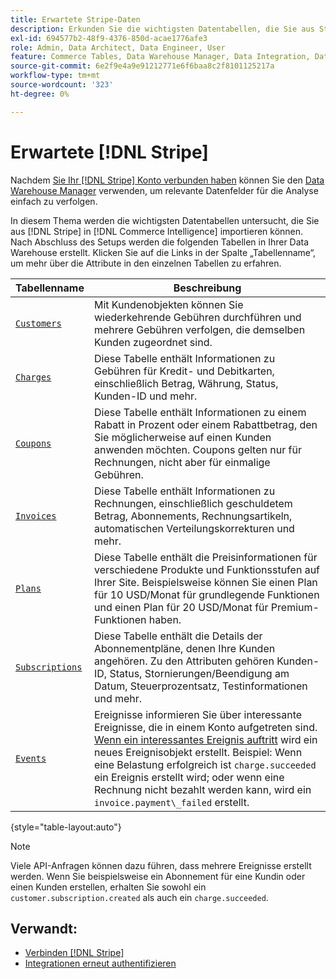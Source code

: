 ```yaml
---
title: Erwartete Stripe-Daten
description: Erkunden Sie die wichtigsten Datentabellen, die Sie aus Stripe in Commerce Intelligence importieren können.
exl-id: 694577b2-48f9-4376-850d-acae1776afe3
role: Admin, Data Architect, Data Engineer, User
feature: Commerce Tables, Data Warehouse Manager, Data Integration, Data Import/Export
source-git-commit: 6e2f9e4a9e91212771e6f6baa8c2f8101125217a
workflow-type: tm+mt
source-wordcount: '323'
ht-degree: 0%

---
```


# Erwartete [!DNL Stripe]

Nachdem [Sie Ihr [!DNL Stripe] Konto verbunden haben](../integrations/stripe.md) können Sie den [Data Warehouse Manager](../../../data-analyst/data-warehouse-mgr/tour-dwm.md) verwenden, um relevante Datenfelder für die Analyse einfach zu verfolgen.

In diesem Thema werden die wichtigsten Datentabellen untersucht, die Sie aus [!DNL Stripe] in [!DNL Commerce Intelligence] importieren können. Nach Abschluss des Setups werden die folgenden Tabellen in Ihrer Data Warehouse erstellt. Klicken Sie auf die Links in der Spalte „Tabellenname“, um mehr über die Attribute in den einzelnen Tabellen zu erfahren.

| **Tabellenname** | **Beschreibung** |
|-----|-----|
| [`Customers`](https://stripe.com/docs/sources/customers) | Mit Kundenobjekten können Sie wiederkehrende Gebühren durchführen und mehrere Gebühren verfolgen, die demselben Kunden zugeordnet sind. |
| [`Charges`](https://stripe.com/docs/payments/payment-intents/migration/charges) | Diese Tabelle enthält Informationen zu Gebühren für Kredit- und Debitkarten, einschließlich Betrag, Währung, Status, Kunden-ID und mehr. |
| [`Coupons`](https://stripe.com/docs/api/coupons/object) | Diese Tabelle enthält Informationen zu einem Rabatt in Prozent oder einem Rabattbetrag, den Sie möglicherweise auf einen Kunden anwenden möchten. Coupons gelten nur für Rechnungen, nicht aber für einmalige Gebühren. |
| [`Invoices`](https://stripe.com/docs/billing/migration/invoice-states) | Diese Tabelle enthält Informationen zu Rechnungen, einschließlich geschuldetem Betrag, Abonnements, Rechnungsartikeln, automatischen Verteilungskorrekturen und mehr. |
| [`Plans`](https://stripe.com/docs/api/plans/object) | Diese Tabelle enthält die Preisinformationen für verschiedene Produkte und Funktionsstufen auf Ihrer Site. Beispielsweise können Sie einen Plan für 10 USD/Monat für grundlegende Funktionen und einen Plan für 20 USD/Monat für Premium-Funktionen haben. |
| [`Subscriptions`](https://stripe.com/docs/api/subscriptions/object) | Diese Tabelle enthält die Details der Abonnementpläne, denen Ihre Kunden angehören. Zu den Attributen gehören Kunden-ID, Status, Stornierungen/Beendigung am Datum, Steuerprozentsatz, Testinformationen und mehr. |
| [`Events`](https://stripe.com/docs/development/dashboard/events) | Ereignisse informieren Sie über interessante Ereignisse, die in einem Konto aufgetreten sind. [Wenn ein interessantes Ereignis auftritt](https://stripe.com/docs/api/events/types) wird ein neues Ereignisobjekt erstellt. Beispiel: Wenn eine Belastung erfolgreich ist `charge.succeeded` ein Ereignis erstellt wird; oder wenn eine Rechnung nicht bezahlt werden kann, wird ein `invoice.payment\_failed` erstellt. |

{style="table-layout:auto"}

>[!NOTE]
>
>Viele API-Anfragen können dazu führen, dass mehrere Ereignisse erstellt werden. Wenn Sie beispielsweise ein Abonnement für eine Kundin oder einen Kunden erstellen, erhalten Sie sowohl ein `customer.subscription.created` als auch ein `charge.succeeded`.

## Verwandt:

* [Verbinden [!DNL Stripe]](../integrations/stripe.md)
* [Integrationen erneut authentifizieren](https://experienceleague.adobe.com/docs/commerce-knowledge-base/kb/how-to/mbi-reauthenticating-integrations.html?lang=de)
